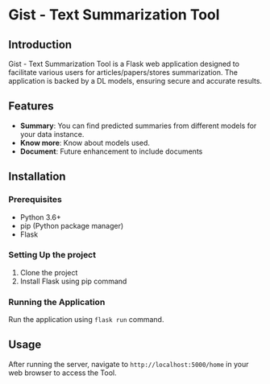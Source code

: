 # Gist - Text Summarization Tool

## Introduction
Gist - Text Summarization Tool is a Flask web application designed to facilitate various users for articles/papers/stores summarization. The application is backed by a DL models, ensuring secure and accurate results.

## Features
- **Summary**: You can find predicted summaries from different models for your data instance.
- **Know more**: Know about models used.
- **Document**: Future enhancement to include documents

## Installation

### Prerequisites
- Python 3.6+
- pip (Python package manager)
- Flask

### Setting Up the project
1. Clone the project
2. Install Flask using pip command

### Running the Application
Run the application using `flask run` command.

## Usage
After running the server, navigate to `http://localhost:5000/home` in your web browser to access the Tool.
